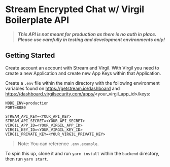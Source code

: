 # Stream Encrypted Chat w/ Virgil Boilerplate API

> **_This API is not meant for production as there is no auth in place. Please
> use carefully in testing and development environments only!_**

## Getting Started

Create account an account with Stream and Virgil. With Virgil you need to create
a new Application and create new App Keys within that Application.

Create a `.env` file within the main directory with the
following environment variables found on https://getstream.io/dashboard and
https://dashboard.virgilsecurity.com/apps/<your_virgil_app_id>/keys:

```
NODE_ENV=production
PORT=8080

STREAM_API_KEY=<YOUR_API_KEY>
STREAM_API_SECRET=<YOUR_API_SECRET>
VIRGIL_APP_ID=<YOUR_VIRGIL_APP_ID>
VIRGIL_KEY_ID=<YOUR_VIRGIL_KEY_ID>
VIRGIL_PRIVATE_KEY=<YOUR_VIRGIL_PRIVATE_KEY>
```

> Note: You can reference `.env.example`.

To spin this up, clone it and run `yarn install` within the `backend` directory,
then run `yarn start`.

